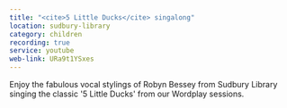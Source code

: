 ```yaml
---
title: "<cite>5 Little Ducks</cite> singalong"
location: sudbury-library
category: children
recording: true
service: youtube
web-link: URa9t1YSxes
---
```


Enjoy the fabulous vocal stylings of Robyn Bessey from Sudbury Library singing the classic '5 Little Ducks' from our Wordplay sessions.
